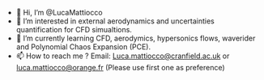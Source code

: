 - 👋 Hi, I’m @LucaMattiocco
- 👀 I’m interested in external aerodynamics and uncertainties quantification for CFD simualtions.
- 🌱 I’m currently learning CFD, aerodymics, hypersonics flows, waverider and Polynomial Chaos Expansion (PCE).
- 📫 How to reach me ? Email: Luca.mattiocco@cranfield.ac.uk or luca.mattiocco@orange.fr (Please use first one as preference)

<!---
LucaMattiocco/LucaMattiocco is a ✨ special ✨ repository because its `README.md` (this file) appears on your GitHub profile.
You can click the Preview link to take a look at your changes.
--->
